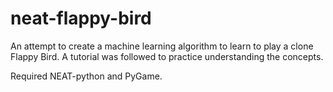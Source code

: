 # neat-flappy-bird

An attempt to create a machine learning algorithm to learn to play a clone Flappy Bird. A tutorial was followed to practice understanding the concepts.

Required NEAT-python and PyGame.
